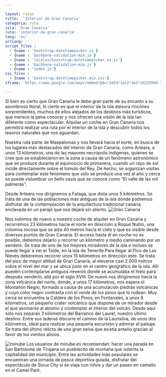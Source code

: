 ```yaml
---

layout: rutas
title:  'Interior de Gran Canaria'
categoria: ruta
isla: 'Gran Canaria'
ruta: 'interior-de-gran-canaria'
lang: 'es'
urlLang: ''
script_files : 
  - {name : 'bootstrap-datetimepicker.js'}
  - {name : 'backbone-validation-min.js'}
  - {name : 'locales/bootstrap-datetimepicker.es.js'}
  - {name : 'backbone-validation-min.js'}
  - {name : 'index.js'}
css_files : 
  - {name : 'bootstrap-datetimepicker.min.css'}  
iframe: 'https://www.google.com/maps/embed?pb=!1m53!1m12!1m3!1d225569.3169155506!2d-15.646281946460986!3d27.947339107611835!2m3!1f0!2f0!3f0!3m2!1i1024!2i768!4f13.1!4m38!1i0!3e0!4m5!1s0xc3f62bb27da5c45%3A0x682c6281a96f26a2!2sMaspalomas%2C+Las+Palmas!3m2!1d27.7605619!2d-15.586017199999999!4m5!1s0xc40959ad8d5ee3b%3A0x5967c5bcdba8a883!2sArteara+Litograf%C3%ADa+E+Imprenta%2C+Calle+Canalejas%2C+10%2C+35003+Palmas+de+Gran+Canaria+(las)%2C+Las+Palmas!3m2!1d28.108767999999998!2d-15.419578999999999!4m5!1s0xc40951462ef9a9b%3A0x9a0fa9ae8c895a97!2sHotel+Fataga+%26+Centro+de+Negocios%2C+Calle+N%C3%A9stor+de+la+Torre%2C+21%2C+35006+Las+Palmas+de+Gran+Canaria%2C+Las+Palmas!3m2!1d28.133884!2d-15.433416999999999!4m5!1s0xc40860d20985bed%3A0xb269dbd67d50e6cc!2sRoque+Nublo%2C+Tejeda%2C+Gran+Canaria!3m2!1d27.970205!2d-15.612549!4m5!1s0xc409aa013e03a03%3A0x3323b6efbd4e9e60!2sPico+de+las+Nieves!3m2!1d27.9638888!2d-15.5658333!4m5!1s0xc408de4ea613815%3A0xfcdd772d619b9e18!2sFontanales%2C+Las+Palmas!3m2!1d28.0570609!2d-15.6071656!5e0!3m2!1ses!2ses!4v1398879045699'

---
```




Si bien es cierto que Gran Canaria le debe gran parte de su encanto a su asombroso litoral, lo cierto es que el interior de la isla atesora rincones sorprendentes, muchos de ellos alejados de los destinos más turísticos, que merece la pena conocer y nos ofrecen una visión de la isla tan diferente como espectacular. Alquilar un coche en Gran Canaria nos permitirá realizar una ruta por el interior de la isla y descubrir todos los tesoros naturales que nos aguardan.

Nuestra ruta parte de Maspalomas y nos llevará hacia el norte, en busca de los lugares más destacados del interior de Gran Canaria, como Arteara, a unos 13 kilómetros, una de las mayores necrópolis indígenas, quienes se cree que se establecieron en la zona a causa de un fenómeno astronómico que se produce durante el equinoccio de primavera, cuando un rayo de sol incide directamente sobre el túmulo del Rey. De hecho, se organizan visitas para contemplar este fenómeno que sólo se produce una vez al año y cerca se puede vislumbrar un bello oasis que se conoce como “El valle de las mil palmeras”.

Desde Arteara nos dirigiremos a Fataga, que dista unos 5 kilómetros. Se trata de una de las poblaciones más antiguas de la isla donde podremos disfrutar de la contemplación de la arquitectura tradicional canaria, enclavada en un paraje que nos dejará sin aliento.
![Gran Canaria](http://amigoautos.azurewebsites.net/wp-content/uploads/2014/04/Gran-Canaria4.jpg)

Nos subimos de nuevo a nuestro coche de alquiler en Gran Canaria y recorremos 23 kilómetros hacia el norte en dirección a Roque Nublo, una columna rocosa que se alza 40 metros hacia el cielo y que es visible desde diversos puntos de Gran Canaria. El acceso hasta él en coche no es posible, debemos dejarlo y recorrer un kilómetro y medio caminando por un sendero. Se trata de uno de los mejores miradores de la isla e incluso se puede llegar a ver el Teide, en la isla de Tenerife.Para llegar al Pico de Las Nieves deberemos recorrer unos 15 kilómetros en dirección este. Se trata del pico de mayor altitud de Gran Canaria, al elevarse casi 2.000 metros sobre el nivel del mar y se ubica justo en el centro geográfico de la isla. Allí pueden contemplarse antiguos neveros donde se acumulaba el hielo para después venderlo, allá por el siglo XVIII. De nuevo nos dirigiremos hacia la zona volcánica del norte, donde, a unos 17 kilómetros, nos espera el Montañón Negro, formado a causa de una acumulación piedras volcánicas y cuyo color negro contrasta con el verde de los pinos que lo rodean. Muy cerca se encuentra la Caldera de los Pinos, en Fontanales, a unos 8 kilómetros, un pequeño cráter volcánico que dispone de un mirador desde el que asomarse al abismo y contemplar el interior del volcán. Desde aquí sólo nos separan 3 kilómetros del Barranco del Laurel, nuestro último destino. Entre sus laderas discurre el camino de la Laurisilva, de unos dos kilómetros, ideal para realizar una pequeña excursión y admirar el paisaje. Se trata del último relicto de una gran selva que existía antaño gracias al favor de los vientos alisios.


![minube](http://amigoautos.azurewebsites.net/es/wp-content/themes/amigoautos/img/logo-minube.jpg)
Los usuarios de minube.es recomiendan: hacer una parada en San Bartolomé de Tirajana un pueblecito de montaña que ostenta la capitalidad del municipio. Entre las actividades más populares se encuentran una jornada de pesca deportiva guiada, disfrutar del espectáculo de Sioux City si se viaja con niños y dar un paseo en camello en el Camel Park.
